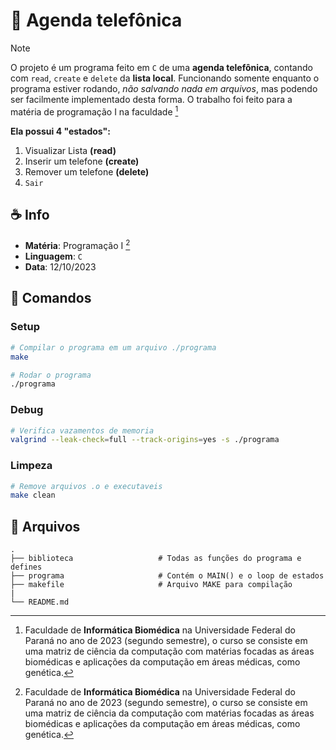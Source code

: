 # 👻 Agenda telefônica

> [!NOTE]
> O projeto é um programa feito em `C` de uma **agenda telefônica**, contando com `read`, `create` e `delete`  da **lista local**. Funcionando somente enquanto o programa estiver rodando, _não salvando nada em arquivos_, mas podendo ser facilmente implementado desta forma. O trabalho foi feito para a matéria de programação I na faculdade [^1]

**Ela possui 4 "estados":**

1. Visualizar Lista **(read)**
2. Inserir um telefone **(create)**
3. Remover um telefone **(delete)**
4. `Sair`

## ☕ Info

- **Matéria**: Programação I [^1]
- **Linguagem**: `C`
- **Data**: 12/10/2023

## 🐛 Comandos

### Setup
```bash
# Compilar o programa em um arquivo ./programa
make

# Rodar o programa
./programa
```

### Debug
```bash
# Verifica vazamentos de memoria
valgrind --leak-check=full --track-origins=yes -s ./programa
```

### Limpeza
```bash
# Remove arquivos .o e executaveis
make clean
```

## 🚀 Arquivos

    .
    ├── biblioteca                   # Todas as funções do programa e defines
    ├── programa                     # Contém o MAIN() e o loop de estados
    ├── makefile                     # Arquivo MAKE para compilação
    |
    └── README.md                   

[^1]: Faculdade de **Informática Biomédica** na Universidade Federal do Paraná no ano de 2023 (segundo semestre), o curso se consiste em uma matriz de ciência da computação com matérias focadas as áreas biomédicas e aplicações da computação em áreas médicas, como genética.
